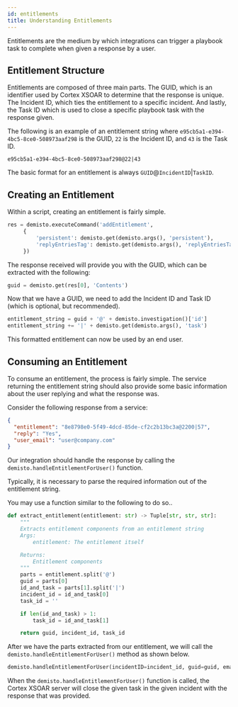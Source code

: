 ```yaml
---
id: entitlements
title: Understanding Entitlements
---
```


Entitlements are the medium by which integrations can trigger a playbook task to complete when given a response by a user.

## Entitlement Structure
Entitlements are composed of three main parts. The GUID, which is an identifier used by Cortex XSOAR to determine that the response
is unique. The Incident ID, which ties the entitlement to a specific incident. And lastly, the Task ID which is used to 
close a specific playbook task with the response given.

The following is an example of an entitlement string where `e95cb5a1-e394-4bc5-8ce0-508973aaf298` is the GUID, `22` is the Incident ID, and `43` is the Task ID.
```text
e95cb5a1-e394-4bc5-8ce0-508973aaf298@22|43
```

The basic format for an entitlement is always `GUID`@`IncidentID`|`TaskID`.

## Creating an Entitlement
Within a script, creating an entitlement is fairly simple.
```python
res = demisto.executeCommand('addEntitlement',
     {
         'persistent': demisto.get(demisto.args(), 'persistent'),
         'replyEntriesTag': demisto.get(demisto.args(), 'replyEntriesTag')
     })
```

The response received will provide you with the GUID, which can be extracted with the following:
```python
guid = demisto.get(res[0], 'Contents')
```

Now that we have a GUID, we need to add the Incident ID and Task ID (which is optional, but recommended).
```python
entitlement_string = guid + '@' + demisto.investigation()['id']
entitlement_string += '|' + demisto.get(demisto.args(), 'task')
```

This formatted entitlement can now be used by an end user.


## Consuming an Entitlement
To consume an entitlement, the process is fairly simple. The service returning the entitlement string should also provide 
some basic information about the user replying and what the response was.

Consider the following response from a service:

```json
{
  "entitlement": "8e8798e0-5f49-4dcd-85de-cf2c2b13bc3a@2200|57",
  "reply": "Yes",
  "user_email": "user@company.com"
}
```

Our integration should handle the response by calling the `demisto.handleEntitlementForUser()` function.

Typically, it is necessary to parse the required information out of the entitlement string.

You may use a function similar to the following to do so..
```python
def extract_entitlement(entitlement: str) -> Tuple[str, str, str]:
    """
    Extracts entitlement components from an entitlement string
    Args:
        entitlement: The entitlement itself

    Returns:
        Entitlement components
    """
    parts = entitlement.split('@')
    guid = parts[0]
    id_and_task = parts[1].split('|')
    incident_id = id_and_task[0]
    task_id = ''

    if len(id_and_task) > 1:
        task_id = id_and_task[1]

    return guid, incident_id, task_id
```

After we have the parts extracted from our entitlement, we will call the `demisto.handleEntitlementForUser()` method as shown below.
```python
demisto.handleEntitlementForUser(incidentID=incident_id, guid=guid, email=user_email, response=reply, taskID=task_id)
```

When the `demisto.handleEntitlementForUser()` function is called, the Cortex XSOAR server will close the given task in the given incident with the response that was provided.
